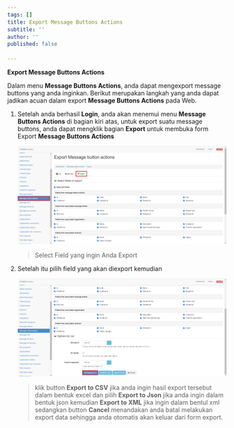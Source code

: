 ```yaml
---
tags: []
title: Export Message Buttons Actions
subtitle: ''
author: ''
published: false

---
```

**Export Message Buttons Actions**

Dalam menu **Message Buttons Actions**, anda dapat mengexport message buttons yang anda inginkan. Berikut merupakan langkah yang anda dapat jadikan acuan dalam export **Message Buttons Actions** pada Web.

1. Setelah anda berhasil **Login**, anda akan menemui menu **Message Buttons Actions** di bagian kiri atas, untuk export suatu message buttons, anda dapat mengklik bagian **Export** untuk membuka form Export **Message Buttons Actions**

   ![](/uploads/messagebuttonsactions2.PNG)

   > Select Field yang ingin Anda Export
2. Setelah itu pilih field yang akan diexport kemudian

   ![](/uploads/messagebuttonsactions3.PNG)

   > klik button **Export to CSV** jika anda ingin hasil export tersebut dalam bentuk excel dan pilih **Export to Json** jika anda ingin dalam bentuk json kemudian **Export to XML** jika ingin dalam bentul xml sedangkan button **Cancel** menandakan anda batal melakukan export data sehingga anda otomatis akan keluar dari form export.